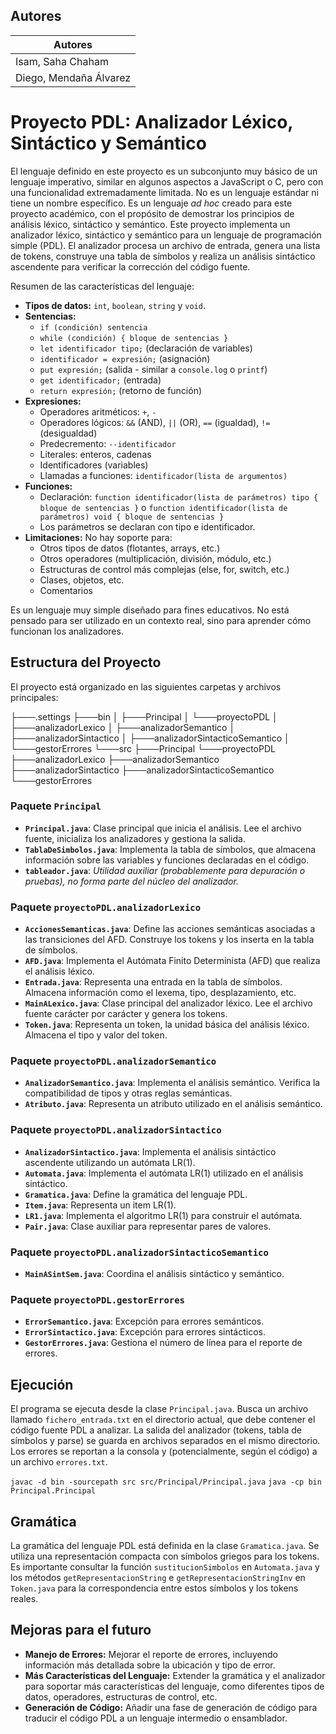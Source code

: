 
## Autores 

|Autores|
|---|
|Isam, Saha Chaham|
|Diego, Mendaña Álvarez|


# Proyecto PDL: Analizador Léxico, Sintáctico y Semántico

El lenguaje definido en este proyecto es un subconjunto muy básico de un lenguaje imperativo, similar en algunos aspectos a JavaScript o C, pero con una funcionalidad extremadamente limitada.  No es un lenguaje estándar ni tiene un nombre específico.  Es un lenguaje *ad hoc* creado para este proyecto académico, con el propósito de demostrar los principios de análisis léxico, sintáctico y semántico.
Este proyecto implementa un analizador léxico, sintáctico y semántico para un lenguaje de programación simple (PDL). El analizador procesa un archivo de entrada, genera una lista de tokens, construye una tabla de símbolos y realiza un análisis sintáctico ascendente para verificar la corrección del código fuente.

Resumen de las características del lenguaje:

* **Tipos de datos:** `int`, `boolean`, `string` y `void`.
* **Sentencias:**
    * `if (condición) sentencia`
    * `while (condición) { bloque de sentencias }`
    * `let identificador tipo;` (declaración de variables)
    * `identificador = expresión;` (asignación)
    * `put expresión;` (salida - similar a `console.log` o `printf`)
    * `get identificador;` (entrada)
    * `return expresión;` (retorno de función)
* **Expresiones:**
    * Operadores aritméticos: `+`, `-`
    * Operadores lógicos: `&&` (AND), `||` (OR), `==` (igualdad), `!=` (desigualdad)
    * Predecremento: `--identificador`
    * Literales: enteros, cadenas
    * Identificadores (variables)
    * Llamadas a funciones: `identificador(lista de argumentos)`
* **Funciones:**
    * Declaración: `function identificador(lista de parámetros) tipo { bloque de sentencias }` o `function identificador(lista de parámetros) void { bloque de sentencias }`
    * Los parámetros se declaran con tipo e identificador.
* **Limitaciones:** No hay soporte para:
    * Otros tipos de datos (flotantes, arrays, etc.)
    * Otros operadores (multiplicación, división, módulo, etc.)
    * Estructuras de control más complejas (else, for, switch, etc.)
    * Clases, objetos, etc.
    * Comentarios


Es un lenguaje muy simple diseñado para fines educativos.  No está pensado para ser utilizado en un contexto real, sino para aprender cómo funcionan los analizadores.

## Estructura del Proyecto

El proyecto está organizado en las siguientes carpetas y archivos principales:


├───.settings
├───bin
│   ├───Principal
│   └───proyectoPDL
│       ├───analizadorLexico
│       ├───analizadorSemantico
│       ├───analizadorSintactico
│       ├───analizadorSintacticoSemantico
│       └───gestorErrores
└───src
    ├───Principal
    └───proyectoPDL
        ├───analizadorLexico
        ├───analizadorSemantico
        ├───analizadorSintactico
        ├───analizadorSintacticoSemantico
        └───gestorErrores

### Paquete `Principal`

* **`Principal.java`**: Clase principal que inicia el análisis. Lee el archivo fuente, inicializa los analizadores y gestiona la salida.
* **`TablaDeSimbolos.java`**: Implementa la tabla de símbolos, que almacena información sobre las variables y funciones declaradas en el código.
* **`tableador.java`**:  *Utilidad auxiliar (probablemente para depuración o pruebas), no forma parte del núcleo del analizador.*

### Paquete `proyectoPDL.analizadorLexico`

* **`AccionesSemanticas.java`**: Define las acciones semánticas asociadas a las transiciones del AFD. Construye los tokens y los inserta en la tabla de símbolos.
* **`AFD.java`**: Implementa el Autómata Finito Determinista (AFD) que realiza el análisis léxico.
* **`Entrada.java`**: Representa una entrada en la tabla de símbolos. Almacena información como el lexema, tipo, desplazamiento, etc.
* **`MainALexico.java`**: Clase principal del analizador léxico. Lee el archivo fuente carácter por carácter y genera los tokens.
* **`Token.java`**: Representa un token, la unidad básica del análisis léxico. Almacena el tipo y valor del token.

### Paquete `proyectoPDL.analizadorSemantico`

* **`AnalizadorSemantico.java`**: Implementa el análisis semántico. Verifica la compatibilidad de tipos y otras reglas semánticas.
* **`Atributo.java`**: Representa un atributo utilizado en el análisis semántico.

### Paquete `proyectoPDL.analizadorSintactico`

* **`AnalizadorSintactico.java`**: Implementa el análisis sintáctico ascendente utilizando un autómata LR(1).
* **`Automata.java`**: Implementa el autómata LR(1) utilizado en el análisis sintáctico.
* **`Gramatica.java`**: Define la gramática del lenguaje PDL.
* **`Item.java`**: Representa un item LR(1).
* **`LR1.java`**: Implementa el algoritmo LR(1) para construir el autómata.
* **`Pair.java`**: Clase auxiliar para representar pares de valores.

### Paquete `proyectoPDL.analizadorSintacticoSemantico`

* **`MainASintSem.java`**: Coordina el análisis sintáctico y semántico.

### Paquete `proyectoPDL.gestorErrores`

* **`ErrorSemantico.java`**:  Excepción para errores semánticos.
* **`ErrorSintactico.java`**: Excepción para errores sintácticos.
* **`GestorErrores.java`**: Gestiona el número de línea para el reporte de errores.

## Ejecución

El programa se ejecuta desde la clase `Principal.java`. Busca un archivo llamado `fichero_entrada.txt` en el directorio actual, que debe contener el código fuente PDL a analizar. La salida del analizador (tokens, tabla de símbolos y parse) se guarda en archivos separados en el mismo directorio. Los errores se reportan a la consola y (potencialmente, según el código) a un archivo `errores.txt`.

`javac -d bin -sourcepath src src/Principal/Principal.java`
`java -cp bin Principal.Principal`

## Gramática

La gramática del lenguaje PDL está definida en la clase `Gramatica.java`.  Se utiliza una representación compacta con símbolos griegos para los tokens.  Es importante consultar la función `sustitucionSimbolos` en `Automata.java` y los métodos `getRepresentacionString` e `getRepresentacionStringInv` en `Token.java` para la correspondencia entre estos símbolos y los tokens reales.

## Mejoras para el futuro

* **Manejo de Errores:** Mejorar el reporte de errores, incluyendo información más detallada sobre la ubicación y tipo de error.
* **Más Características del Lenguaje:** Extender la gramática y el analizador para soportar más características del lenguaje, como diferentes tipos de datos, operadores, estructuras de control, etc.
* **Generación de Código:** Añadir una fase de generación de código para traducir el código PDL a un lenguaje intermedio o ensamblador.
